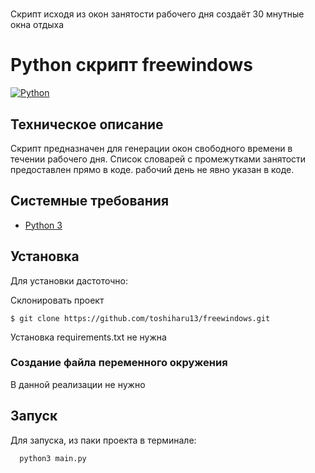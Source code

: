 # 
Скрипт  исходя из окон занятости рабочего дня  создаёт 30 мнутные окна отдыха
# Python скрипт freewindows
[![Python](https://img.shields.io/badge/-Python-464646?style=flat-square&logo=Python)](https://www.python.org/)



## Техническое описание
Скрипт предназначен для генерации окон свободного времени в течении рабочего дня. Список словарей с промежутками занятости предоставлен прямо в коде. рабочий день не явно указан в коде.

## Системные требования
- [Python 3](https://www.python.org/)

##  Установка
Для установки дастоточно:

Cклонировать проект

    $ git clone https://github.com/toshiharu13/freewindows.git

Установка requirements.txt не нужна

### Создание файла переменного окружения

В данной реализации не нужно

## Запуск

Для запуска, из паки проекта в терминале:

      python3 main.py
